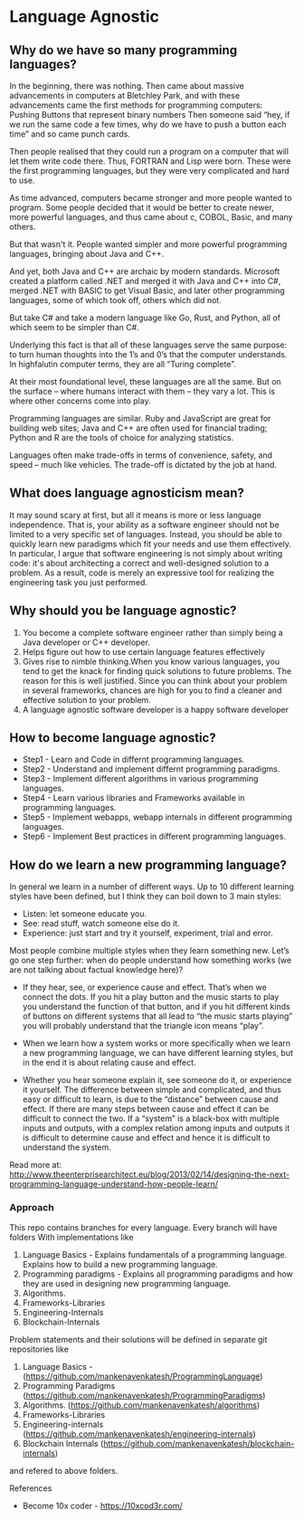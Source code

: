 # Language Agnostic

## Why do we have so many programming languages?
In the beginning, there was nothing. Then came about massive advancements in computers at Bletchley Park, and with these advancements came the first methods for programming computers:
Pushing Buttons that represent binary numbers
Then someone said “hey, if we run the same code a few times, why do we have to push a button each time” and so came punch cards.

Then people realised that they could run a program on a computer that will let them write code there. Thus, FORTRAN and Lisp were born. These were the first programming languages, but they were very complicated and hard to use.

As time advanced, computers became stronger and more people wanted to program. Some people decided that it would be better to create newer, more powerful languages, and thus came about c, COBOL, Basic, and many others.

But that wasn't it. People wanted simpler and more powerful programming languages, bringing about Java and C++.

And yet, both Java and C++ are archaic by modern standards. Microsoft created a platform called .NET and merged it with Java and C++ into C#, merged .NET with BASIC to get Visual Basic, and later other programming languages, some of which took off, others which did not.

But take C# and take a modern language like Go, Rust, and Python, all of which seem to be simpler than C#.

Underlying this fact is that all of these languages serve the same purpose: to turn human thoughts into the 1’s and 0’s that the computer understands. In highfalutin computer terms, they are all “Turing complete”.

At their most foundational level, these languages are all the same. But on the surface – where humans interact with them – they vary a lot. This is where other concerns come into play.

Programming languages are similar. Ruby and JavaScript are great for building web sites; Java and C++ are often used for financial trading; Python and R are the tools of choice for analyzing statistics.

Languages often make trade-offs in terms of convenience, safety, and speed – much like vehicles. The trade-off is dictated by the job at hand.


## What does language agnosticism mean?
It may sound scary at first, but all it means is more or less language independence. That is, your ability as a software engineer should not be limited to a very specific set of languages. Instead, you should be able to quickly learn new paradigms which fit your needs and use them effectively. In particular, I argue that software engineering is not simply about writing code: it's about architecting a correct and well-designed solution to a problem. As a result, code is merely an expressive tool for realizing the engineering task you just performed.

## Why should you be language agnostic?
1. You become a complete software engineer rather than simply being a Java developer or C++ developer.
2. Helps figure out how to use certain language features effectively
3. Gives rise to nimble thinking.When you know various languages, you tend to get the knack for finding quick solutions to future problems. The reason for this is well justified. Since you can think about your problem in several frameworks, chances are high for you to find a cleaner and effective solution to your problem.
4. A language agnostic software developer is a happy software developer

## How to become language agnostic?
 -  Step1 - Learn and Code in differnt programming languages.
 -  Step2 - Understand and implement differnt programming paradigms. 
 -  Step3 - Implement different algorithms in various programming languages.
 -  Step4 - Learn various libraries and Frameworks available in programming languages.
 -  Step5 - Implement webapps, webapp internals in different programming languages.
 -  Step6 - Implement Best practices in different programming languages.
 
 ## How do we learn a new programming language?
In general we learn in a number of different ways. Up to 10 different learning styles have been defined, but I think they can boil down to 3 main styles: 
- Listen: let someone educate you. 
- See: read stuff, watch someone else do it. 
- Experience: just start and try it yourself, experiment, trial and error.

Most people combine multiple styles when they learn something new. Let’s go one step further: 
when do people understand how something works (we are not talking about factual knowledge here)? 

- If they hear, see, or experience cause and effect. That’s when we connect the dots. If you hit a play button and the music starts to play you understand the function of that button, and if you hit different kinds of buttons on different systems that all lead to “the music starts playing” you will probably understand that the triangle icon means “play”.

- When we learn how a system works or more specifically when we learn a new programming language, we can have different learning styles, but in the end it is about relating cause and effect.

- Whether you hear someone explain it, see someone do it, or experience it yourself.
The difference between simple and complicated, and thus easy or difficult to learn, is due to the “distance” between cause and effect. If there are many steps between cause and effect it can be difficult to connect the two. If a “system” is a black-box with multiple inputs and outputs, with a complex relation among inputs and outputs it is difficult to determine cause and effect and hence it is difficult to understand the system. 

Read more at: http://www.theenterprisearchitect.eu/blog/2013/02/14/designing-the-next-programming-language-understand-how-people-learn/

### Approach
This repo contains branches for every language. 
Every branch will have folders With implementations like

1. Language Basics - Explains fundamentals of a programming language. Explains how to build a new programming language.
2. Programming paradigms - Explains all programming paradigms and how they are used in designing new programming language.
3. Algorithms.
4. Frameworks-Libraries
4. Engineering-Internals
6. Blockchain-Internals

Problem statements and their solutions will be defined in separate git repositories like
1. Language Basics - (https://github.com/mankenavenkatesh/ProgrammingLanguage)
2. Programming Paradigms (https://github.com/mankenavenkatesh/ProgrammingParadigms)
3. Algorithms. (https://github.com/mankenavenkatesh/algorithms)
4. Frameworks-Libraries
5. Engineering-internals (https://github.com/mankenavenkatesh/engineering-internals)
6. Blockchain Internals (https://github.com/mankenavenkatesh/blockchain-internals)

and refered to above folders.


References
- Become 10x coder - https://10xcod3r.com/
